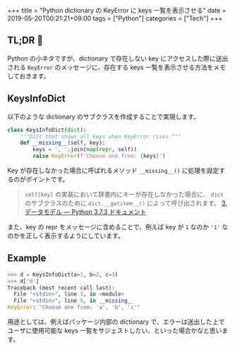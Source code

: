 +++
title = "Python dictionary の KeyError に keys 一覧を表示させる"
date  = 2019-05-20T00:21:21+09:00
tags  = ["Python"]
categories  = ["Tech"]
+++

## TL;DR :flags:

Python の小ネタですが、dictionary で存在しない key にアクセスした際に送出される `KeyError` のメッセージに、存在する keys 一覧を表示させる方法をメモしておきます。

## KeysInfoDict

以下のような dictionary のサブクラスを作成することで実現します。

```python
class KeysInfoDict(dict):
    """Dict that shows all keys when KeyError rises."""
    def __missing__(self, key):
        keys = ', '.join(map(repr, self))
        raise KeyError(f'Choose one from: {keys}')
```

Key が存在しなかった場合に呼ばれるメソッド `__missing__()` に処理を設定するのがポイントです。

> `self[key]` の実装において辞書内にキーが存在しなかった場合に、 `dict` のサブクラスのために `dict.__getitem__()` によって呼び出されます。
> [3\. データモデル — Python 3\.7\.3 ドキュメント](https://docs.python.org/ja/3.7/reference/datamodel.html?highlight=__missing__#object.__missing__)

また、key の repr をメッセージに含めることで、例えば key が `1` なのか `'1'` なのかを正しく表示するようにしています。

## Example

```python
>>> d = KeysInfoDict(a=1, b=2, c=3)
>>> d['d']
Traceback (most recent call last):
  File "<stdin>", line 1, in <module>
  File "<stdin>", line 5, in __missing__
KeyError: "Choose one from: 'a', 'b', 'c'"
```

用途としては、例えばパッケージ内部の dictionary で、エラーは送出した上でユーザに使用可能な keys 一覧をサジェストしたい、といった場合かなと思います。
